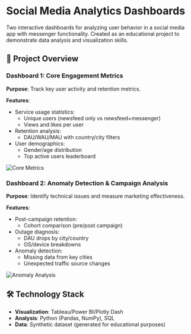 # Social Media Analytics Dashboards

Two interactive dashboards for analyzing user behavior in a social media app with messenger functionality. Created as an educational project to demonstrate data analysis and visualization skills.

## 📌 Project Overview

### Dashboard 1: Core Engagement Metrics
**Purpose**: Track key user activity and retention metrics.

**Features**:
- Service usage statistics:
  - Unique users (newsfeed only vs newsfeed+messenger)
  - Views and likes per user
- Retention analysis:
  - DAU/WAU/MAU with country/city filters
- User demographics:
  - Gender/age distribution
  - Top active users leaderboard

![Core Metrics](/images/dashboard1_metrics.jpg)

### Dashboard 2: Anomaly Detection & Campaign Analysis
**Purpose**: Identify technical issues and measure marketing effectiveness.

**Features**:
- Post-campaign retention:
  - Cohort comparison (pre/post campaign)
- Outage diagnosis:
  - DAU drops by city/country
  - OS/device breakdowns
- Anomaly detection:
  - Missing data from key cities
  - Unexpected traffic source changes

![Anomaly Analysis](/images/dashboard2_anomalies.png)

## 🛠 Technology Stack
- **Visualization**: Tableau/Power BI/Plotly Dash
- **Analysis**: Python (Pandas, NumPy), SQL
- **Data**: Synthetic dataset (generated for educational purposes)
